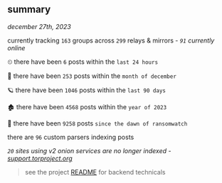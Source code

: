 
## summary
_december 27th, 2023_

currently tracking `163` groups across `299` relays & mirrors - _`91` currently online_

⏲ there have been `6` posts within the `last 24 hours`

🦈 there have been `253` posts within the `month of december`

🪐 there have been `1046` posts within the `last 90 days`

🏚 there have been `4568` posts within the `year of 2023`

🦕 there have been `9258` posts `since the dawn of ransomwatch`

there are `96` custom parsers indexing posts

_`20` sites using v2 onion services are no longer indexed - [support.torproject.org](https://support.torproject.org/onionservices/v2-deprecation/)_

> see the project [README](https://github.com/joshhighet/ransomwatch#ransomwatch--) for backend technicals
